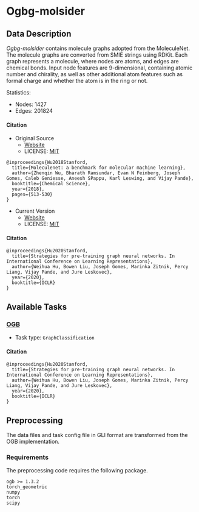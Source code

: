 # Ogbg-molsider

## Data Description

_Ogbg-molsider_ contains molecule graphs adopted from the MoleculeNet. The molecule graphs are converted from SMIE strings using RDKit. Each graph represents a molecule, where nodes are atoms, and edges are chemical bonds. Input node features are 9-dimensional, containing atomic number and chirality, as well as other additional atom features such as formal charge and whether the atom is in the ring or not.

Statistics:

- Nodes: 1427
- Edges: 201824

#### Citation

- Original Source
  - [Website](https://moleculenet.org)
  - LICENSE: [MIT](https://github.com/deepchem/deepchem/blob/master/LICENSE)

```
@inproceedings{Wu2018Stanford,
  title={Moleculenet: a benchmark for molecular machine learning},
  author={Zhenqin Wu, Bharath Ramsundar, Evan N Feinberg, Joseph Gomes, Caleb Geniesse, Aneesh SPappu, Karl Leswing, and Vijay Pande},
  booktitle={Chemical Science},
  year={2018},
  pages={513-530}
}
```

- Current Version
  - [Website](https://github.com/snap-stanford/pretrain-gnns)
  - LICENSE: [MIT](https://github.com/snap-stanford/pretrain-gnns/blob/master/LICENSE)

#### Citation

```
@inproceedings{Hu2020Stanford,
  title={Strategies for pre-training graph neural networks. In International Conference on Learning Representations},
  author={Weihua Hu, Bowen Liu, Joseph Gomes, Marinka Zitnik, Percy Liang, Vijay Pande, and Jure Leskovec},
  year={2020},
  booktitle={ICLR}
}
```

## Available Tasks

### [OGB](https://ogb.stanford.edu/)

- Task type: `GraphClassification`

#### Citation

```
@inproceedings{Hu2020Stanford,
  title={Strategies for pre-training graph neural networks. In International Conference on Learning Representations},
  author={Weihua Hu, Bowen Liu, Joseph Gomes, Marinka Zitnik, Percy Liang, Vijay Pande, and Jure Leskovec},
  year={2020},
  booktitle={ICLR}
}
```

## Preprocessing

The data files and task config file in GLI format are transformed from the OGB implementation.

### Requirements

The preprocessing code requires the following package.

```
ogb >= 1.3.2
torch_geometric
numpy
torch
scipy
```
